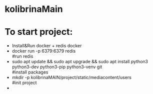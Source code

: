 # kolibrinaMain
<h1>To start project:</h1>
<ul>
  <li>Install&Run docker + redis docker</li>
  <li>docker run -p 6379:6379 redis</li> #run redis
  <li>sudo apt update && sudo apt upgrade && sudo apt install python3 python3-dev python3-pip python3-venv git</li> #install packages
  <li>mkdir -p kolibrinaMAIN/project/static/mediacontent/users</li> #init project
  <li></li>
</ul>

